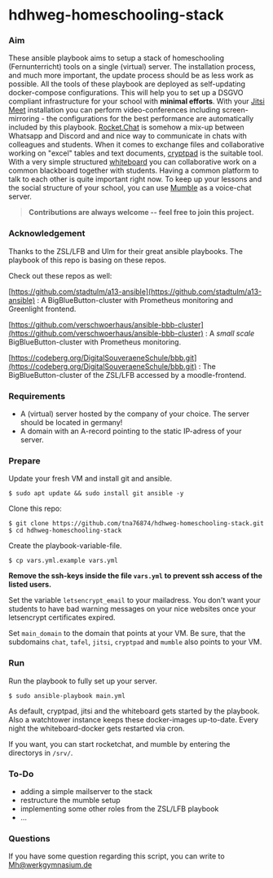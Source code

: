 # hdhweg-homeschooling-stack

### Aim

These ansible playbook aims to setup a stack of homeschooling (Fernunterricht) tools on a single (virtual) server. The installation process, and much more important, the update process should be as less work as possible. All the tools of these playbook are deployed as self-updating docker-compose configurations. This will help you to set up a DSGVO compliant infrastructure for your school with **minimal efforts**. With your [Jitsi Meet](https://github.com/jitsi/jitsi-meet)  installation you can perform video-conferences including screen-mirroring - the configurations for the best performance are automatically included by this playbook. [Rocket.Chat](https://github.com/RocketChat/Rocket.Chat) is somehow a mix-up between Whatsapp and Discord and and nice way to communicate in chats with colleagues and students. When it comes to exchange files and collaborative working on "excel" tables and text documents, [cryptpad](https://github.com/xwiki-labs/cryptpad) is the suitable tool. With a very simple structured [whiteboard](https://github.com/cracker0dks/whiteboard) you can collaborative work on a common blackboard together with students. Having a common platform to talk to each other is quite important right now. To keep up your lessons and the social structure of your school, you can use [Mumble](https://www.mumble.info/) as a voice-chat server.

> **Contributions are always welcome -- feel free to join this project.**

### Acknowledgement

Thanks to the ZSL/LFB and Ulm for their great ansible playbooks. The playbook of this repo is basing on these repos.

Check out these repos as well:

[https://github.com/stadtulm/a13-ansible](https://github.com/stadtulm/a13-ansible) 
: A BigBlueButton-cluster with Prometheus monitoring and Greenlight frontend.

[https://github.com/verschwoerhaus/ansible-bbb-cluster](https://github.com/verschwoerhaus/ansible-bbb-cluster) 
: A *small scale* BigBlueButton-cluster with Prometheus monitoring.

[https://codeberg.org/DigitalSouveraeneSchule/bbb.git](https://codeberg.org/DigitalSouveraeneSchule/bbb.git)
: The BigBlueButton-cluster of the ZSL/LFB accessed by a moodle-frontend.


### Requirements

* A (virtual) server hosted by the company of your choice. The server should be located in germany!
* A domain with an A-record pointing to the static IP-adress of your server.

### Prepare

Update your fresh VM and install git and ansible.

```
$ sudo apt update && sudo install git ansible -y
```

Clone this repo:
```
$ git clone https://github.com/tna76874/hdhweg-homeschooling-stack.git
$ cd hdhweg-homeschooling-stack
```

Create the playbook-variable-file.
```
$ cp vars.yml.example vars.yml
```

**Remove the ssh-keys inside the file `vars.yml` to prevent ssh access of the listed users.**

Set the variable `letsencrypt_email` to your mailadress. You don't want your students to have bad warning messages on your nice websites once your letsencrypt certificates expired.

Set `main_domain` to the domain that points at your VM. Be sure, that the subdomains `chat`, `tafel`, `jitsi`, `cryptpad` and `mumble` also points to your VM.

### Run

Run the playbook to fully set up your server.

```
$ sudo ansible-playbook main.yml
```

As default, cryptpad, jitsi and the whiteboard gets started by the playbook. Also a watchtower instance keeps these docker-images up-to-date. Every night the whiteboard-docker gets restarted via cron.

If you want, you can start rocketchat, and mumble by entering the directorys in  `/srv/`.

### To-Do

* adding a simple mailserver to the stack
* restructure the mumble setup
* implementing some other roles from the ZSL/LFB playbook
* ...

### Questions

If you have some question regarding this script, you can write to [Mh@werkgymnasium.de](mailto:Mh@werkgymnasium.de) 